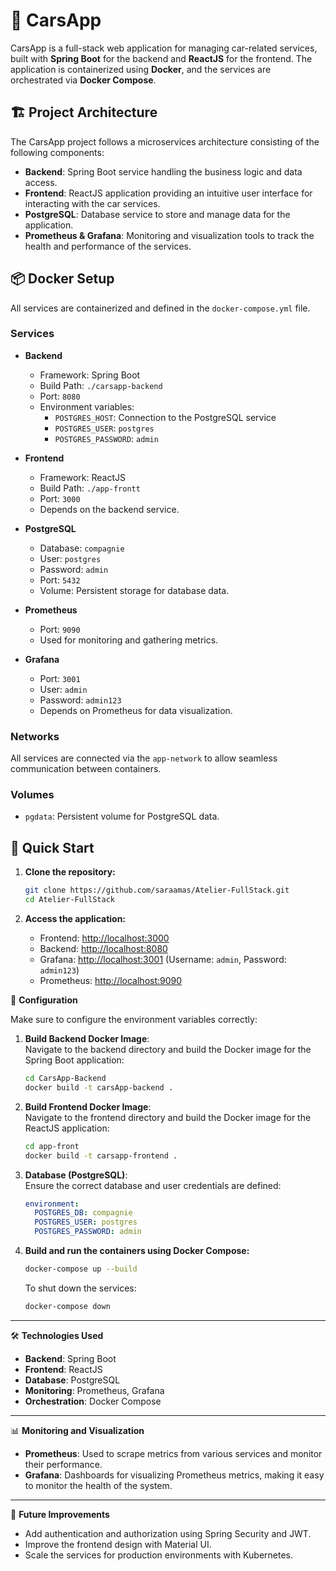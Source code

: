 # 🚗 CarsApp

CarsApp is a full-stack web application for managing car-related services, built with **Spring Boot** for the backend and **ReactJS** for the frontend. The application is containerized using **Docker**, and the services are orchestrated via **Docker Compose**.

## 🏗️ Project Architecture

The CarsApp project follows a microservices architecture consisting of the following components:

- **Backend**: Spring Boot service handling the business logic and data access.
- **Frontend**: ReactJS application providing an intuitive user interface for interacting with the car services.
- **PostgreSQL**: Database service to store and manage data for the application.
- **Prometheus & Grafana**: Monitoring and visualization tools to track the health and performance of the services.

## 📦 Docker Setup

All services are containerized and defined in the `docker-compose.yml` file.

### Services

- **Backend**
  - Framework: Spring Boot
  - Build Path: `./carsapp-backend`
  - Port: `8080`
  - Environment variables:
    - `POSTGRES_HOST`: Connection to the PostgreSQL service
    - `POSTGRES_USER`: `postgres`
    - `POSTGRES_PASSWORD`: `admin`
    
- **Frontend**
  - Framework: ReactJS
  - Build Path: `./app-frontt`
  - Port: `3000`
  - Depends on the backend service.

- **PostgreSQL**
  - Database: `compagnie`
  - User: `postgres`
  - Password: `admin`
  - Port: `5432`
  - Volume: Persistent storage for database data.

- **Prometheus**
  - Port: `9090`
  - Used for monitoring and gathering metrics.

- **Grafana**
  - Port: `3001`
  - User: `admin`
  - Password: `admin123`
  - Depends on Prometheus for data visualization.

### Networks

All services are connected via the `app-network` to allow seamless communication between containers.

### Volumes

- `pgdata`: Persistent volume for PostgreSQL data.

## 🚀 Quick Start

1. **Clone the repository:**

   ```bash
   git clone https://github.com/saraamas/Atelier-FullStack.git
   cd Atelier-FullStack


2. **Access the application:**
    - Frontend: [http://localhost:3000](http://localhost:3000)
    - Backend: [http://localhost:8080](http://localhost:8080)
    - Grafana: [http://localhost:3001](http://localhost:3001) (Username: `admin`, Password: `admin123`)
    - Prometheus: [http://localhost:9090](http://localhost:9090)


🔧 **Configuration**

Make sure to configure the environment variables correctly:


1. **Build Backend Docker Image**:  
   Navigate to the backend directory and build the Docker image for the Spring Boot application:

    ```bash
    cd CarsApp-Backend
    docker build -t carsApp-backend .
    ```

2. **Build Frontend Docker Image**:  
   Navigate to the frontend directory and build the Docker image for the ReactJS application:

    ```bash
    cd app-front
    docker build -t carsapp-frontend .

3. **Database (PostgreSQL)**:  
  Ensure the correct database and user credentials are defined:

    ```yaml
    environment:
      POSTGRES_DB: compagnie
      POSTGRES_USER: postgres
      POSTGRES_PASSWORD: admin
    ```

4. **Build and run the containers using Docker Compose:**

    ```bash
    docker-compose up --build
    ```

   To shut down the services:

    ```bash
    docker-compose down
    ```


---

🛠️ **Technologies Used**

- **Backend**: Spring Boot
- **Frontend**: ReactJS
- **Database**: PostgreSQL
- **Monitoring**: Prometheus, Grafana
- **Orchestration**: Docker Compose

---

📊 **Monitoring and Visualization**

- **Prometheus**: Used to scrape metrics from various services and monitor their performance.
- **Grafana**: Dashboards for visualizing Prometheus metrics, making it easy to monitor the health of the system.

---

🧩 **Future Improvements**

- Add authentication and authorization using Spring Security and JWT.
- Improve the frontend design with Material UI.
- Scale the services for production environments with Kubernetes.

